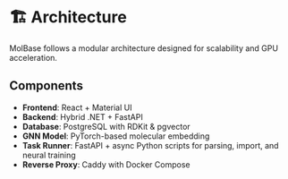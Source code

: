 # 🏗️ Architecture

MolBase follows a modular architecture designed for scalability and GPU acceleration.

## Components

- **Frontend**: React + Material UI
- **Backend**: Hybrid .NET + FastAPI
- **Database**: PostgreSQL with RDKit & pgvector
- **GNN Model**: PyTorch-based molecular embedding
- **Task Runner**: FastAPI + async Python scripts for parsing, import, and neural training
- **Reverse Proxy**: Caddy with Docker Compose

<!-- ## Diagram

*Insert architecture diagram here (optional)* -->
